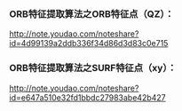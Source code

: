 ### ORB特征提取算法之ORB特征点（QZ）：

http://note.youdao.com/noteshare?id=4d99139a2ddb336f34d86d3d83c0e715

### ORB特征提取算法之SURF特征点（xy）：
http://note.youdao.com/noteshare?id=e647a510e32fd1bbdc27983abe42b427

